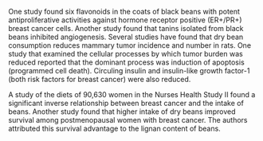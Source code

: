 

One study found six flavonoids in the coats of black beans with potent antiproliferative activities against hormone receptor positive (ER+/PR+) breast cancer cells. Another study found that tanins isolated from black beans inhibited angiogenesis. Several studies have found that dry bean consumption reduces mammary tumor incidence and number in rats. One study that examined the cellular processes by which tumor burden was reduced reported that the dominant process was induction of apoptosis (programmed cell death). Circuling insulin and insulin-like growth factor-1 (both risk factors for breast cancer) were also reduced.

A study of the diets of 90,630 women in the Nurses Health Study II found a significant inverse relationship between breast cancer and the intake of beans. Another study found that higher intake of dry beans improved survival among postmenopausal women with breast cancer. The authors attributed this survival advantage to the lignan content of beans.

